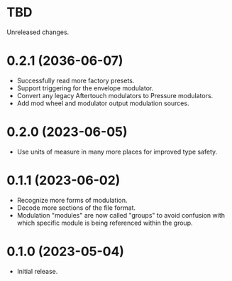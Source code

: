 # TBD

Unreleased changes.

# 0.2.1 (2036-06-07)

* Successfully read more factory presets.
* Support triggering for the envelope modulator.
* Convert any legacy Aftertouch modulators to Pressure modulators.
* Add mod wheel and modulator output modulation sources.

# 0.2.0 (2023-06-05)

* Use units of measure in many more places for improved type safety.

# 0.1.1 (2023-06-02)

* Recognize more forms of modulation.
* Decode more sections of the file format.
* Modulation "modules" are now called "groups" to avoid confusion with which 
  specific module is being referenced within the group.

# 0.1.0 (2023-05-04)

* Initial release.
